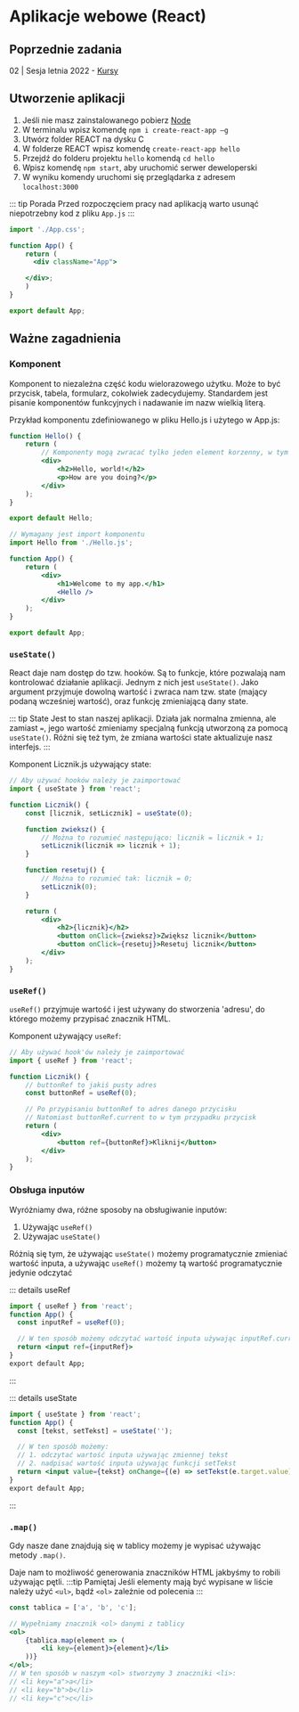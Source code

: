 # Aplikacje webowe (React)

## Poprzednie zadania

02 | Sesja letnia 2022 - [Kursy](./02sl2022.md/#aplikacja-webowa)

## Utworzenie aplikacji

1. Jeśli nie masz zainstalowanego pobierz [Node](https://nodejs.org/en/download/)
2. W terminalu wpisz komendę `npm i create-react-app –g`
3. Utwórz folder REACT na dysku C
4. W folderze REACT wpisz komendę `create-react-app hello`
5. Przejdź do folderu projektu `hello` komendą `cd hello`
6. Wpisz komendę `npm start`, aby uruchomić serwer deweloperski
7. W wyniku komendy uruchomi się przeglądarka z adresem `localhost:3000`

::: tip Porada
Przed rozpoczęciem pracy nad aplikacją warto usunąć niepotrzebny kod z pliku `App.js`
:::
<CodeGroup>
<CodeGroupItem title="App.js">

```jsx
import './App.css';

function App() {
    return (
      <div className="App">

    </div>;
    )
}

export default App;
```

  </CodeGroupItem>
</CodeGroup>

## Ważne zagadnienia

### Komponent

Komponent to niezależna część kodu wielorazowego użytku. Może to być przycisk, tabela, formularz, cokolwiek zadecydujemy.
Standardem jest pisanie komponentów funkcyjnych i nadawanie im nazw wielkią literą.

Przykład komponentu zdefiniowanego w pliku Hello.js i użytego w App.js:

<CodeGroup>
  <CodeGroupItem title="Hello.js">
  
```jsx
function Hello() {
    return (
        // Komponenty mogą zwracać tylko jeden element korzenny, w tym przypadku div
        <div>
            <h2>Hello, world!</h2>
            <p>How are you doing?</p>
        </div>
    );
}

export default Hello;

```

  </CodeGroupItem>

  <CodeGroupItem title="App.js">

```jsx
// Wymagany jest import komponentu
import Hello from './Hello.js';

function App() {
    return (
        <div>
            <h1>Welcome to my app.</h1>
            <Hello />
        </div>
    );
}

export default App;
```

  </CodeGroupItem>
</CodeGroup>

### `useState()`

React daje nam dostęp do tzw. hooków. Są to funkcje, które pozwalają nam kontrolować działanie aplikacji.
Jednym z nich jest `useState()`. Jako argument przyjmuje dowolną wartość i zwraca nam tzw. state (mający podaną wcześniej wartość), oraz funkcję zmieniającą dany state.

::: tip State
Jest to stan naszej aplikacji. Działa jak normalna zmienna, ale zamiast `=`, jego wartość zmieniamy specjalną funkcją utworzoną za pomocą `useState()`. Różni się też tym, że zmiana wartości state aktualizuje nasz interfejs.
:::

Komponent Licznik.js używający state:

```jsx
// Aby używać hooków należy je zaimportować
import { useState } from 'react';

function Licznik() {
    const [licznik, setLicznik] = useState(0);

    function zwieksz() {
        // Można to rozumieć następująco: licznik = licznik + 1;
        setLicznik(licznik => licznik + 1);
    }

    function resetuj() {
        // Można to rozumieć tak: licznik = 0;
        setLicznik(0);
    }

    return (
        <div>
            <h2>{licznik}</h2>
            <button onClick={zwieksz}>Zwiększ licznik</button>
            <button onClick={resetuj}>Resetuj licznik</button>
        </div>
    );
}
```

### `useRef()`

`useRef()` przyjmuje wartość i jest używany do stworzenia 'adresu', do którego możemy przypisać znacznik HTML.

Komponent używający `useRef`:

```jsx
// Aby używać hook'ów należy je zaimportować
import { useRef } from 'react';

function Licznik() {
    // buttonRef to jakiś pusty adres
    const buttonRef = useRef(0);

    // Po przypisaniu buttonRef to adres danego przycisku
    // Natomiast buttonRef.current to w tym przypadku przycisk
    return (
        <div>
            <button ref={buttonRef}>Kliknij</button>
        </div>
    );
}
```

### Obsługa inputów

Wyróżniamy dwa, różne sposoby na obsługiwanie inputów:

1. Używając `useRef()`
2. Używajac `useState()`

Różnią się tym, że używając `useState()` możemy programatycznie zmieniać wartość inputa, a używając `useRef()` możemy tą wartość programatycznie jedynie odczytać

::: details useRef

```jsx
import { useRef } from 'react';
function App() {
  const inputRef = useRef(0);

  // W ten sposób możemy odczytać wartość inputa używając inputRef.current.value
  return <input ref={inputRef}>
}
export default App;
```

:::

::: details useState

```jsx
import { useState } from 'react';
function App() {
  const [tekst, setTekst] = useState('');

  // W ten sposób możemy:
  // 1. odczytać wartość inputa używając zmiennej tekst
  // 2. nadpisać wartość inputa używając funkcji setTekst
  return <input value={tekst} onChange={(e) => setTekst(e.target.value)}>
}
export default App;
```

:::

### `.map()`

Gdy nasze dane znajdują się w tablicy możemy je wypisać używając metody `.map()`.

Daje nam to możliwość generowania znaczników HTML jakbyśmy to robili używając pętli.
:::tip Pamiętaj
Jeśli elementy mają być wypisane w liście należy użyć `<ul>`, bądź `<ol>` zależnie od polecenia
:::

```jsx
const tablica = ['a', 'b', 'c'];

// Wypełniamy znacznik <ol> danymi z tablicy
<ol>
    {tablica.map(element => (
        <li key={element}>{element}</li>
    ))}
</ol>;
// W ten sposób w naszym <ol> stworzymy 3 znaczniki <li>:
// <li key="a">a</li>
// <li key="b">b</li>
// <li key="c">c</li>
```
